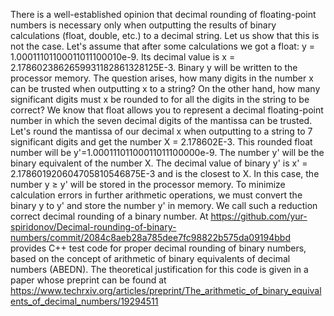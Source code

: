 
There is a well-established opinion that decimal rounding of floating-point numbers is necessary only when outputting the results of binary calculations (float, double, etc.) to a decimal string. Let us show that this is not the case. Let's assume that after some calculations we got a float: y = 1.00011101100011011100010e-9. Its decimal value is x = 2.1786023862659931182861328125E-3. Binary y will be written to the processor memory. The question arises, how many digits in the number x can be trusted when outputting x to a string? On the other hand, how many significant digits must x be rounded to for all the digits in the string to be correct?
 We know that float allows you to represent a decimal floating-point number in which the seven decimal digits of the mantissa can be trusted. Let's round the mantissa of our decimal x when outputting to a string to 7 significant digits and get the number X = 2.178602E-3. This rounded float number will be y'=1.00011101100011011100000e-9. The number y' will be the binary equivalent of the number X. The decimal value of binary y' is x' = 2.178601920604705810546875E-3 and is the closest to X. In this case, the number y ≥ y' will be stored in the processor memory. To minimize calculation errors in further arithmetic operations, we must convert the binary y to y' and store the number y' in memory. We call such a reduction correct decimal rounding of a binary number.
At https://github.com/yur-spiridonov/Decimal-rounding-of-binary-numbers/commit/2084c8aeb28a785dee7fc98822b575da09194bbd provides C++ test code for proper decimal rounding of binary numbers, based on the concept of arithmetic of binary equivalents of decimal numbers (ABEDN). The theoretical justification for this code is given in a paper whose preprint can be found at https://www.techrxiv.org/articles/preprint/The_arithmetic_of_binary_equivalents_of_decimal_numbers/19294511

